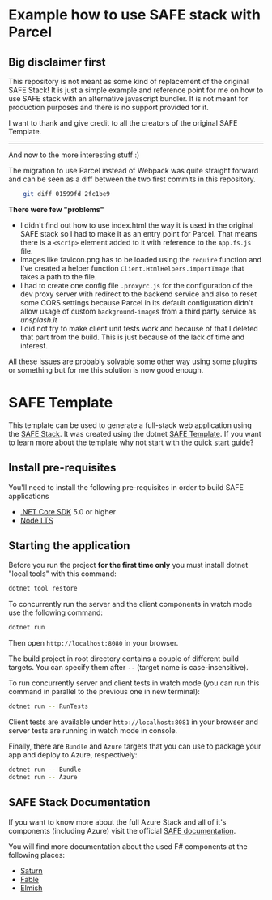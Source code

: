 # Example how to use SAFE stack with Parcel

## **Big disclaimer first**
This repository is not meant as some kind of replacement of the original SAFE Stack! It is just a simple example and reference point for me on how to use SAFE stack with an alternative javascript bundler. It is not meant for production purposes and there is no support provided for it.

I want to thank and give credit to all the creators of the original SAFE Template.

---

And now to the more interesting stuff :)

The migration to use Parcel instead of Webpack was quite straight forward and can be seen as a diff between the two first commits in this repository.

```bash
    git diff 01599fd 2fc1be9
```

**There were few "problems"**
* I didn't find out how to use index.html the way it is used in the original SAFE stack so I had to make it as an entry point for Parcel. That means there is a `<scrip>` element added to it with reference to the `App.fs.js` file.
* Images like favicon.png has to be loaded using the `require` function and I've created a helper function `Client.HtmlHelpers.importImage` that takes a path to the file.
* I had to create one config file `.proxyrc.js` for the configuration of the dev proxy server with redirect to the backend service and also to reset some CORS settings because Parcel in its default configuration didn't allow usage of custom `background-image`s from a third party service as _unsplash.it_
* I did not try to make client unit tests work and because of that I deleted that part from the build. This is just because of the lack of time and interest.

All these issues are probably solvable some other way using some plugins or something but for me this solution is now good enough.


# SAFE Template

This template can be used to generate a full-stack web application using the [SAFE Stack](https://safe-stack.github.io/). It was created using the dotnet [SAFE Template](https://safe-stack.github.io/docs/template-overview/). If you want to learn more about the template why not start with the [quick start](https://safe-stack.github.io/docs/quickstart/) guide?

## Install pre-requisites

You'll need to install the following pre-requisites in order to build SAFE applications

* [.NET Core SDK](https://www.microsoft.com/net/download) 5.0 or higher
* [Node LTS](https://nodejs.org/en/download/)

## Starting the application

Before you run the project **for the first time only** you must install dotnet "local tools" with this command:

```bash
dotnet tool restore
```

To concurrently run the server and the client components in watch mode use the following command:

```bash
dotnet run
```

Then open `http://localhost:8080` in your browser.

The build project in root directory contains a couple of different build targets. You can specify them after `--` (target name is case-insensitive).

To run concurrently server and client tests in watch mode (you can run this command in parallel to the previous one in new terminal):

```bash
dotnet run -- RunTests
```

Client tests are available under `http://localhost:8081` in your browser and server tests are running in watch mode in console.

Finally, there are `Bundle` and `Azure` targets that you can use to package your app and deploy to Azure, respectively:

```bash
dotnet run -- Bundle
dotnet run -- Azure
```

## SAFE Stack Documentation

If you want to know more about the full Azure Stack and all of it's components (including Azure) visit the official [SAFE documentation](https://safe-stack.github.io/docs/).

You will find more documentation about the used F# components at the following places:

* [Saturn](https://saturnframework.org/)
* [Fable](https://fable.io/docs/)
* [Elmish](https://elmish.github.io/elmish/)

